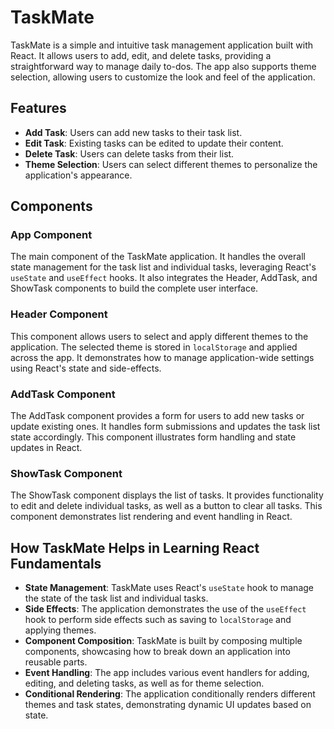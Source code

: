 # TaskMate

TaskMate is a simple and intuitive task management application built with React. It allows users to add, edit, and delete tasks, providing a straightforward way to manage daily to-dos. The app also supports theme selection, allowing users to customize the look and feel of the application.

## Features

- **Add Task**: Users can add new tasks to their task list.
- **Edit Task**: Existing tasks can be edited to update their content.
- **Delete Task**: Users can delete tasks from their list.
- **Theme Selection**: Users can select different themes to personalize the application's appearance.

## Components

### App Component

The main component of the TaskMate application. It handles the overall state management for the task list and individual tasks, leveraging React's `useState` and `useEffect` hooks. It also integrates the Header, AddTask, and ShowTask components to build the complete user interface.

### Header Component

This component allows users to select and apply different themes to the application. The selected theme is stored in `localStorage` and applied across the app. It demonstrates how to manage application-wide settings using React's state and side-effects.

### AddTask Component

The AddTask component provides a form for users to add new tasks or update existing ones. It handles form submissions and updates the task list state accordingly. This component illustrates form handling and state updates in React.

### ShowTask Component

The ShowTask component displays the list of tasks. It provides functionality to edit and delete individual tasks, as well as a button to clear all tasks. This component demonstrates list rendering and event handling in React.

## How TaskMate Helps in Learning React Fundamentals

- **State Management**: TaskMate uses React's `useState` hook to manage the state of the task list and individual tasks.
- **Side Effects**: The application demonstrates the use of the `useEffect` hook to perform side effects such as saving to `localStorage` and applying themes.
- **Component Composition**: TaskMate is built by composing multiple components, showcasing how to break down an application into reusable parts.
- **Event Handling**: The app includes various event handlers for adding, editing, and deleting tasks, as well as for theme selection.
- **Conditional Rendering**: The application conditionally renders different themes and task states, demonstrating dynamic UI updates based on state.

